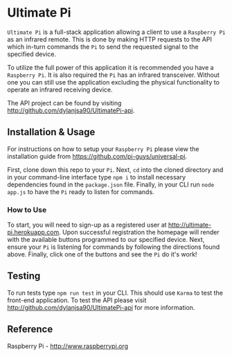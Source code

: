 # Ultimate Pi
`Ultimate Pi` is a full-stack application allowing a client to use a `Raspberry Pi` as an infrared remote. This is done by making HTTP requests to the API which in-turn commands the `Pi` to send the requested signal to the specified device.

To utilize the full power of this application it is recommended you have a `Raspberry Pi`. It is also required the `Pi` has an infrared transceiver. Without one you can still use the application excluding the physical functionality to operate an infrared receiving device.

The API project can be found by visiting http://github.com/dylanjsa90/UltimatePi-api.


## Installation & Usage
For instructions on how to setup your `Raspberry Pi` please view the installation guide from https://github.com/pi-guys/universal-pi.

First, clone down this repo to your `Pi`. Next, `cd` into the cloned directory and in your command-line interface type `npm i` to install necessary dependencies found in the `package.json` file. Finally, in your CLI run `node app.js` to have the `Pi` ready to listen for commands.


### How to Use
To start, you will need to sign-up as a registered user at http://ultimate-pi.herokuapp.com. Upon successful registration the homepage will render with the available buttons programmed to our specified device. Next, ensure your `Pi` is listening for commands by following the directions found above. Finally, click one of the buttons and see the `Pi` do it's work!

## Testing
To run tests type `npm run test` in your CLI. This should use `Karma` to test the front-end application. To test the API please visit http://github.com/dylanjsa90/UltimatePi-api for more information.

## Reference
Raspberry Pi - http://www.raspberrypi.org
